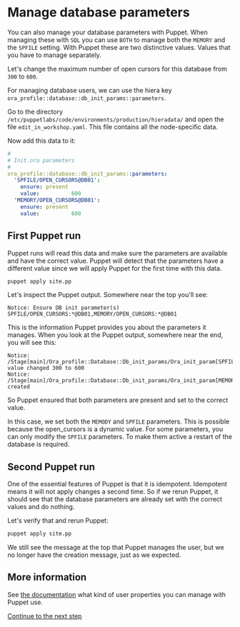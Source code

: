 # Manage database parameters

You can also manage your database parameters with Puppet. When managing these with `SQL` you can use  `BOTH` to manage both the `MEMORY` and the `SPFILE` setting. With Puppet these are two distinctive values. Values that you have to manage separately.

Let's change the maximum number of open cursors for this database from `300` to `600`.

For managing database users, we can use the hiera key `ora_profile::database::db_init_params::parameters`.

Go to the directory `/etc/puppetlabs/code/environments/production/hieradata/` and open the file `edit_in_workshop.yaml`. This file contains all the node-specific data. 

Now add this data to it:

```yaml
#
# Init.ora parameters
#
ora_profile::database::db_init_params::parameters:
  'SPFILE/OPEN_CURSORS@DB01':
    ensure:	present
    value:          600
  'MEMORY/OPEN_CURSORS@DB01':
    ensure:	present
    value:          600
```

## First Puppet run

Puppet runs will read this data and make sure the parameters are available and have the correct value. Puppet will detect that the parameters have a different value since we will apply Puppet for the first time with this data. 

``` bash
puppet apply site.pp 
```

Let's inspect the Puppet output. Somewhere near the top you'll see:

```
Notice: Ensure DB init parameter(s) SPFILE/OPEN_CURSORS:*@DB01,MEMORY/OPEN_CURSORS:*@DB01
```

This is the information Puppet provides you about the parameters it manages. When you look at the Puppet output, somewhere near the end, you will see this:

```
Notice: /Stage[main]/Ora_profile::Database::Db_init_params/Ora_init_param[SPFILE/OPEN_CURSORS:*@DB01]/value: value changed 300 to 600
Notice: /Stage[main]/Ora_profile::Database::Db_init_params/Ora_init_param[MEMORY/OPEN_CURSORS:*@DB01]/ensure: created
```

So Puppet ensured that both parameters are present and set to the correct value.

In this case, we set both the `MEMODY` and `SPFILE` parameters. This is possible because the open_cursors is a dynamic value. For some parameters, you can only modify the `SPFILE` parameters. To make them active  a restart of the database is required.

## Second Puppet run

One of the essential features of Puppet is that it is idempotent. Idempotent means it will not apply changes a second time. So if we rerun Puppet, it should see that the database parameters are already set with the correct values and do nothing.

Let's verify that and rerun Puppet:

``` bash
puppet apply site.pp 
```

We still see the message at the top that Puppet manages the user, but we no longer have the creation message, just as we expected.

## More information

See [the documentation](https://www.enterprisemodules.com/docs/ora_config/ora_init_param.html) what kind of user properties you can manage with Puppet use.

[Continue to the next step](./7-secure-your-database.md)

